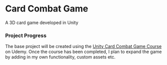 # Card Combat Game

A 3D card game developed in Unity

### Project Progress

The base project will be created using the [Unity Card Combat Game Course](https://www.udemy.com/course/unity-card-combat/) on Udemy. Once the course has been completed, I plan to expand the game by adding in my own functionality, custom assets etc.
